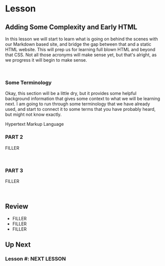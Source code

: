 # Lesson #
## Adding Some Complexity and Early HTML
In this lesson we will start to learn what is going on behind the scenes with our Markdown based site, and bridge the gap between that and a static HTML website. This will prep us for learning full blown HTML and beyond that CSS. Not all those acronyms will make sense yet, but that's alright, as we progress it will begin to make sense.

<br>

### Some Terminology
Okay, this section will be a little dry, but it provides some helpful background information that gives some context to what we will be learning next. I am going to run through some terminology that we have already used, and start to connect it to some terms that you have probably heard, but might not know exactly.

Hypertext Markup Language


### PART 2
FILLER

<br>

### PART 3
FILLER

<br>

## Review
- FILLER
- FILLER
- FILLER

## Up Next
### Lesson #: NEXT LESSON
